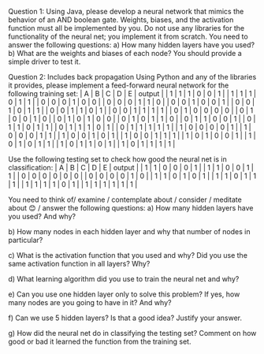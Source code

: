 Question 1:
Using Java, please develop a neural network that mimics the behavior of an AND boolean gate. Weights, biases, and the activation function must all be implemented by you. Do not use any libraries for the functionality of the neural net; you implement it from scratch. You need to answer the following questions: 
a) How many hidden layers have you used?
b) What are the weights and biases of each node?
You should provide a simple driver to test it.

Question 2:
Includes back propagation 
Using Python and any of the libraries it provides, please implement a feed-forward neural network for the following training set:
| A | B | C | D | E |                   output                      |
| 1 | 1 | 1 | 0 | 0 |                          1                          |
| 1 | 1 | 1 | 0 | 1 |                          1                          |
| 0 | 0 | 0 | 1 | 0 |                          0                          |
| 0 | 0 | 0 | 1 | 1 |                          0                          |
| 0 | 0 | 1 | 0 | 0 |                          1                          |
| 0 | 0 | 1 | 0 | 1 |                          1                          |
| 0 | 0 | 1 | 1 | 0 |                          1                          |
| 0 | 0 | 1 | 1 | 1 |                          1                          |
| 0 | 1 | 0 | 0 | 0 |                          0                          |
| 0 | 1 | 0 | 0 | 1 |                          0                          |
| 0 | 1 | 0 | 1 | 0 |                          0                          |
| 0 | 1 | 0 | 1 | 1 |                          0                          |
| 0 | 1 | 1 | 0 | 0 |                          1                          |
| 0 | 1 | 1 | 0 | 1 |                          1                          |
| 0 | 1 | 1 | 1 | 0 |                          1                          |
| 0 | 1 | 1 | 1 | 1 |                          1                          |
| 1 | 0 | 0 | 0 | 0 |                          1                          |
| 1 | 0 | 0 | 0 | 1 |                          1                          |
| 1 | 0 | 0 | 1 | 0 |                          1                          |
| 1 | 0 | 0 | 1 | 1 |                          1                          |
| 1 | 0 | 1 | 0 | 0 |                          1                          |
| 1 | 0 | 1 | 0 | 1 |                          1                          |
| 1 | 0 | 1 | 1 | 0 |                          1                          |
| 1 | 0 | 1 | 1 | 1 |                          1                          |

Use the following testing set to check how good the neural net is in classification:
| A | B | C | D | E |                   output                      |
| 1 | 1 | 0 | 0 | 0 |                          1                          |
| 1 | 1 | 0 | 0 | 1 |                          1                          |
| 0 | 0 | 0 | 0 | 0 |                          0                          |
| 0 | 0 | 0 | 0 | 1 |                          0                          |
| 1 | 1 | 0 | 1 | 0 |                          1                          |
| 1 | 1 | 0 | 1 | 1 |                          1                          |
| 1 | 1 | 1 | 1 | 0 |                          1                          |
| 1 | 1 | 1 | 1 | 1 |                          1                         |

You need to think of/ examine / contemplate about / consider / meditate about 😊 / answer the following questions:
a) How many hidden layers have you used? And why?

b) How many nodes in each hidden layer and why that number of nodes in particular?

c) What is the activation function that you used and why? Did you use the same activation function in all layers? Why?

d) What learning algorithm did you use to train the neural net and why?

e) Can you use one hidden layer only to solve this problem? If yes, how many nodes are you going to have in it? And why?

f) Can we use 5 hidden layers? Is that a good idea? Justify your answer.

g) How did the neural net do in classifying the testing set? Comment on how good or bad it learned the function from the training set.
